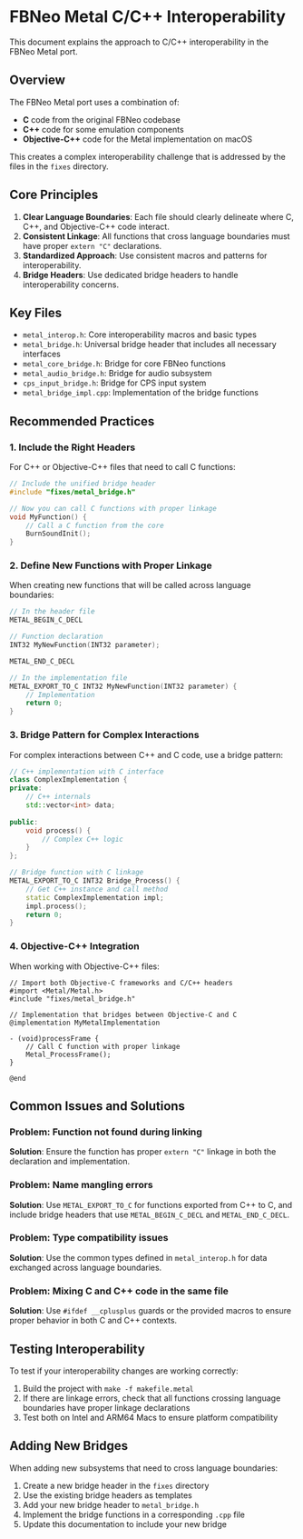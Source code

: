 # FBNeo Metal C/C++ Interoperability

This document explains the approach to C/C++ interoperability in the FBNeo Metal port.

## Overview

The FBNeo Metal port uses a combination of:
- **C** code from the original FBNeo codebase
- **C++** code for some emulation components
- **Objective-C++** code for the Metal implementation on macOS

This creates a complex interoperability challenge that is addressed by the files in the `fixes` directory.

## Core Principles

1. **Clear Language Boundaries**: Each file should clearly delineate where C, C++, and Objective-C++ code interact.
2. **Consistent Linkage**: All functions that cross language boundaries must have proper `extern "C"` declarations.
3. **Standardized Approach**: Use consistent macros and patterns for interoperability.
4. **Bridge Headers**: Use dedicated bridge headers to handle interoperability concerns.

## Key Files

- `metal_interop.h`: Core interoperability macros and basic types
- `metal_bridge.h`: Universal bridge header that includes all necessary interfaces
- `metal_core_bridge.h`: Bridge for core FBNeo functions
- `metal_audio_bridge.h`: Bridge for audio subsystem
- `cps_input_bridge.h`: Bridge for CPS input system
- `metal_bridge_impl.cpp`: Implementation of the bridge functions

## Recommended Practices

### 1. Include the Right Headers

For C++ or Objective-C++ files that need to call C functions:

```cpp
// Include the unified bridge header
#include "fixes/metal_bridge.h"

// Now you can call C functions with proper linkage
void MyFunction() {
    // Call a C function from the core
    BurnSoundInit();
}
```

### 2. Define New Functions with Proper Linkage

When creating new functions that will be called across language boundaries:

```cpp
// In the header file
METAL_BEGIN_C_DECL

// Function declaration
INT32 MyNewFunction(INT32 parameter);

METAL_END_C_DECL

// In the implementation file
METAL_EXPORT_TO_C INT32 MyNewFunction(INT32 parameter) {
    // Implementation
    return 0;
}
```

### 3. Bridge Pattern for Complex Interactions

For complex interactions between C++ and C code, use a bridge pattern:

```cpp
// C++ implementation with C interface
class ComplexImplementation {
private:
    // C++ internals
    std::vector<int> data;
    
public:
    void process() {
        // Complex C++ logic
    }
};

// Bridge function with C linkage
METAL_EXPORT_TO_C INT32 Bridge_Process() {
    // Get C++ instance and call method
    static ComplexImplementation impl;
    impl.process();
    return 0;
}
```

### 4. Objective-C++ Integration

When working with Objective-C++ files:

```objc
// Import both Objective-C frameworks and C/C++ headers
#import <Metal/Metal.h>
#include "fixes/metal_bridge.h"

// Implementation that bridges between Objective-C and C
@implementation MyMetalImplementation

- (void)processFrame {
    // Call C function with proper linkage
    Metal_ProcessFrame();
}

@end
```

## Common Issues and Solutions

### Problem: Function not found during linking

**Solution**: Ensure the function has proper `extern "C"` linkage in both the declaration and implementation.

### Problem: Name mangling errors

**Solution**: Use `METAL_EXPORT_TO_C` for functions exported from C++ to C, and include bridge headers that use `METAL_BEGIN_C_DECL` and `METAL_END_C_DECL`.

### Problem: Type compatibility issues

**Solution**: Use the common types defined in `metal_interop.h` for data exchanged across language boundaries.

### Problem: Mixing C and C++ code in the same file

**Solution**: Use `#ifdef __cplusplus` guards or the provided macros to ensure proper behavior in both C and C++ contexts.

## Testing Interoperability

To test if your interoperability changes are working correctly:

1. Build the project with `make -f makefile.metal`
2. If there are linkage errors, check that all functions crossing language boundaries have proper linkage declarations
3. Test both on Intel and ARM64 Macs to ensure platform compatibility

## Adding New Bridges

When adding new subsystems that need to cross language boundaries:

1. Create a new bridge header in the `fixes` directory
2. Use the existing bridge headers as templates
3. Add your new bridge header to `metal_bridge.h`
4. Implement the bridge functions in a corresponding `.cpp` file
5. Update this documentation to include your new bridge 
